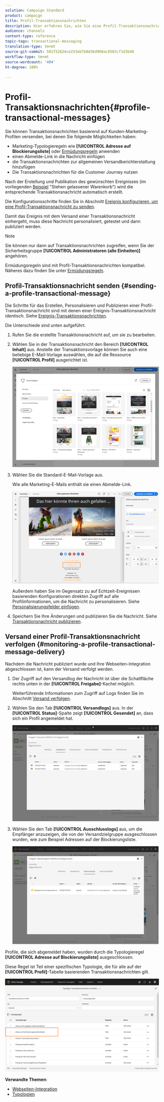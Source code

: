 ```yaml
---
solution: Campaign Standard
product: campaign
title: Profil-Transaktionsnachrichten
description: Hier erfahren Sie, wie Sie eine Profil-Transaktionsnachricht erstellen und publizieren können.
audience: channels
content-type: reference
topic-tags: transactional-messaging
translation-type: tm+mt
source-git-commit: 501f52624ce253eb7b0d36d908ac8502cf1d3b48
workflow-type: tm+mt
source-wordcount: '404'
ht-degree: 100%

---
```



# Profil-Transaktionsnachrichten{#profile-transactional-messages}

Sie können Transaktionsnachrichten basierend auf Kunden-Marketing-Profilen versenden, bei denen Sie folgende Möglichkeiten haben:

* Marketing-Typologieregeln wie **[!UICONTROL Adresse auf Blockierungsliste]** oder [Ermüdungsregeln](../../sending/using/fatigue-rules.md) anwenden
* einen Abmelde-Link in die Nachricht einfügen
* die Transaktionsnachrichten zur allgemeinen Versandberichterstattung hinzufügen
* Die Transaktionsnachrichten für die Customer Journey nutzen

Nach der Erstellung und Publikation des gewünschten Ereignisses (im vorliegenden [Beispiel](../../channels/using/getting-started-with-transactional-msg.md#transactional-messaging-operating-principle) &quot;Stehen gelassener Warenkorb&quot;) wird die entsprechende Transaktionsnachricht automatisch erstellt.

Die Konfigurationsschritte finden Sie in Abschnitt [Ereignis konfigurieren, um eine Profil-Transaktionsnachricht zu senden](../../administration/using/configuring-transactional-messaging.md#use-case--configuring-an-event-to-send-a-transactional-message).

Damit das Ereignis mit dem Versand einer Transaktionsnachricht einhergeht, muss diese Nachricht personalisiert, getestet und dann publiziert werden.

>[!NOTE]
>
>Sie können nur dann auf Transaktionsnachrichten zugreifen, wenn Sie der Sicherheitsgruppe **[!UICONTROL Administratoren (alle Einheiten)]** angehören.
>
>Ermüdungsregeln sind mit Profil-Transaktionsnachrichten kompatibel. Näheres dazu finden Sie unter [Ermüdungsregeln](../../sending/using/fatigue-rules.md).

## Profil-Transaktionsnachricht senden       {#sending-a-profile-transactional-message}

Die Schritte für das Erstellen, Personalisieren und Publizieren einer Profil-Transaktionsnachricht sind mit denen einer Ereignis-Transaktionsnachricht identisch. Siehe [Ereignis-Transaktionsnachrichten](../../channels/using/event-transactional-messages.md).

Die Unterschiede sind unten aufgeführt.

1. Rufen Sie die erstellte Transaktionsnachricht auf, um sie zu bearbeiten.
1. Wählen Sie in der Transaktionsnachricht den Bereich **[!UICONTROL Inhalt]** aus. Anstelle der Transaktionsvorlage können Sie auch eine beliebige E-Mail-Vorlage auswählen, die auf die Ressource **[!UICONTROL Profil]** ausgerichtet ist.

   ![](assets/message-center_marketing_templates.png)

1. Wählen Sie die Standard-E-Mail-Vorlage aus.

   Wie alle Marketing-E-Mails enthält sie einen Abmelde-Link.

   ![](assets/message-center_marketing_perso_unsubscription.png)

   Außerdem haben Sie im Gegensatz zu auf Echtzeit-Ereignissen basierenden Konfigurationen direkten Zugriff auf alle Profilinformationen, um die Nachricht zu personalisieren. Siehe [Personalisierungsfelder einfügen](../../designing/using/personalization.md#inserting-a-personalization-field).

1. Speichern Sie Ihre Änderungen und publizieren Sie die Nachricht. Siehe [Transaktionsnachricht publizieren](../../channels/using/event-transactional-messages.md#publishing-a-transactional-message).

## Versand einer Profil-Transaktionsnachricht verfolgen       {#monitoring-a-profile-transactional-message-delivery}

Nachdem die Nachricht publiziert wurde und Ihre Webseiten-Integration abgeschlossen ist, kann der Versand verfolgt werden.

1. Der Zugriff auf den Versandlog der Nachricht ist über die Schaltfläche rechts unten in der **[!UICONTROL Freigabe]**-Kachel möglich.

   Weiterführende Informationen zum Zugriff auf Logs finden Sie im Abschnitt [Versand verfolgen](../../sending/using/monitoring-a-delivery.md).

1. Wählen Sie den Tab **[!UICONTROL Versandlogs]** aus. In der **[!UICONTROL Status]**-Spalte zeigt **[!UICONTROL Gesendet]** an, dass sich ein Profil angemeldet hat.

   ![](assets/message-center_marketing_sending_logs.png)

1. Wählen Sie den Tab **[!UICONTROL Ausschlusslogs]** aus, um die Empfänger anzuzeigen, die von der Versandzielgruppe ausgeschlossen wurden, wie zum Beispiel Adressen auf der Blockierungsliste.

   ![](assets/message-center_marketing_exclusion_logs.png)

Profile, die sich abgemeldet haben, wurden durch die Typologieregel **[!UICONTROL Adresse auf Blockierungsliste]** ausgeschlossen.

Diese Regel ist Teil einer spezifischen Typologie, die für alle auf der **[!UICONTROL Profil]**-Tabelle basierenden Transaktionsnachrichten gilt.

![](assets/message-center_marketing_typology.png)

**Verwandte Themen**:

* [Webseiten-Integration](../../administration/using/configuring-transactional-messaging.md#integrating-the-triggering-of-the-event-in-a-website)
* [Typologien](../../sending/using/about-typology-rules.md)
